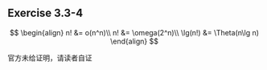 ## Exercise 3.3-4

$$
\begin{align}
n! &= o(n^n)\\
n! &= \omega(2^n)\\
\lg(n!) &= \Theta(n\lg n)
\end{align}
$$

官方未给证明，请读者自证
